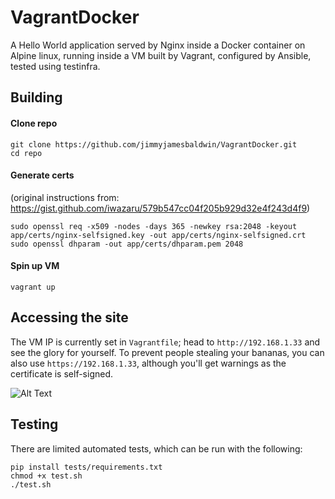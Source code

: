 # VagrantDocker
A Hello World application served by Nginx inside a Docker container on Alpine linux, running inside a VM built by Vagrant, configured by Ansible, tested using testinfra.

## Building
#### Clone repo
```
git clone https://github.com/jimmyjamesbaldwin/VagrantDocker.git
cd repo
```

#### Generate certs
(original instructions from: https://gist.github.com/iwazaru/579b547cc04f205b929d32e4f243d4f9)
```
sudo openssl req -x509 -nodes -days 365 -newkey rsa:2048 -keyout app/certs/nginx-selfsigned.key -out app/certs/nginx-selfsigned.crt
sudo openssl dhparam -out app/certs/dhparam.pem 2048
```

#### Spin up VM
```
vagrant up
```

## Accessing the site
The VM IP is currently set in `Vagrantfile`; head to `http://192.168.1.33` and see the glory for yourself. To prevent people stealing your bananas, you can also use `https://192.168.1.33`, although you'll get warnings as the certificate is self-signed.

![Alt Text](https://media.giphy.com/media/2kUszZfHe3xvYX5TWR/giphy.gif)


## Testing
There are limited automated tests, which can be run with the following:
```
pip install tests/requirements.txt
chmod +x test.sh
./test.sh
```